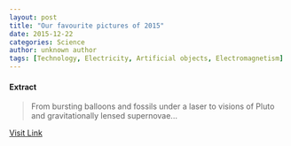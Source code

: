 ```yaml
---
layout: post
title: "Our favourite pictures of 2015"
date: 2015-12-22
categories: Science
author: unknown author
tags: [Technology, Electricity, Artificial objects, Electromagnetism]
---
```





#### Extract
>From bursting balloons and fossils under a laser to visions of Pluto and gravitationally lensed supernovae...



[Visit Link](http://physicsworld.com/cws/article/news/2015/dec/14/our-favourite-pictures-of-2015)


